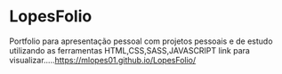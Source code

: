 # LopesFolio
Portfolio para apresentação pessoal com projetos pessoais e de estudo  
utilizando as ferramentas HTML,CSS,SASS,JAVASCRIPT
link para visualizar.....https://mlopes01.github.io/LopesFolio/
